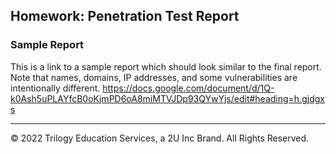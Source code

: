 ## Homework: Penetration Test Report

### Sample Report

This is a link to a sample report which should look similar to the final report. Note that names, domains, IP addresses, and some vulnerabilities are intentionally different. https://docs.google.com/document/d/1Q-k0Ash5uPLAYfcB0oKjmPD6oA8miMTVJDp93QYwYjs/edit#heading=h.gjdgxs

---

&copy; 2022 Trilogy Education Services, a 2U Inc Brand.   All Rights Reserved.
